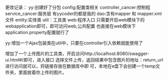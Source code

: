 更改记录：
yy:创建好了分包
    config:配置类相关
    controller_cancer:控制程   service_cancer:服务层 
    有yycoder的都是我的
    dao:含有mapper 和 mapper.xml文件
    entity:实体类   util：工具类  web:程序入口
    只需要开启web模块下的webapplication即可，即可访问web,公共配置
    也直接在web模块下application.property配置就行了
    
yy:增加一个Ajax包装类在util中，只要在controller引入依赖就能使用了

   增加了一个上传图片的工具类，开启访问http://localhost:8080/swagger-ui.html#/即可，进入接口
    选择文件上传，返回结果中包含图片的地址：return_url进行访问就可以，将链接存放在数据库中即
    可，本地在e盘下会创建一个temp文件夹，里面放着你上传的图片。